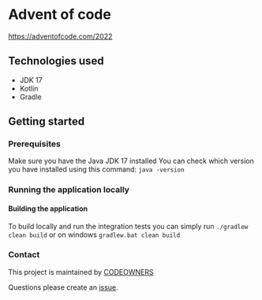 # Advent of code
https://adventofcode.com/2022

## Technologies used
* JDK 17
* Kotlin
* Gradle

## Getting started

### Prerequisites
Make sure you have the Java JDK 17 installed
You can check which version you have installed using this command:
`java -version`

### Running the application locally

#### Building the application
To build locally and run the integration tests you can simply run 
`./gradlew clean build` or on windows 
`gradlew.bat clean build`

### Contact

This project is maintained by [CODEOWNERS](CODEOWNERS)

Questions please create an
[issue](https://github.com/MikAoJk/docker-kotlin-gradle-ktor-postgres/issues).

